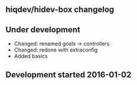 hiqdev/hidev-box changelog
--------------------------

## Under development

- Changed: renamed goals -> controllers
- Changed: redone with extraconfig
- Added basics

## Development started 2016-01-02

